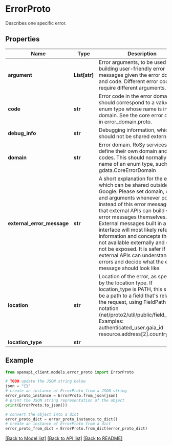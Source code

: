 # ErrorProto

Describes one specific error.

## Properties

Name | Type | Description | Notes
------------ | ------------- | ------------- | -------------
**argument** | **List[str]** | Error arguments, to be used when building user-friendly error messages given the error domain and code. Different error codes require different arguments. | [optional] 
**code** | **str** | Error code in the error domain. This should correspond to a value of the enum type whose name is in domain. See the core error domain in error_domain.proto. | [optional] 
**debug_info** | **str** | Debugging information, which should not be shared externally. | [optional] 
**domain** | **str** | Error domain. RoSy services can define their own domain and error codes. This should normally be the name of an enum type, such as: gdata.CoreErrorDomain | [optional] 
**external_error_message** | **str** | A short explanation for the error, which can be shared outside Google. Please set domain, code and arguments whenever possible instead of this error message so that external APIs can build safe error messages themselves. External messages built in a RoSy interface will most likely refer to information and concepts that are not available externally and should not be exposed. It is safer if external APIs can understand the errors and decide what the error message should look like. | [optional] 
**location** | **str** | Location of the error, as specified by the location type. If location_type is PATH, this should be a path to a field that&#39;s relative to the request, using FieldPath notation (net/proto2/util/public/field_path.h). Examples: authenticated_user.gaia_id resource.address[2].country | [optional] 
**location_type** | **str** |  | [optional] 

## Example

```python
from openapi_client.models.error_proto import ErrorProto

# TODO update the JSON string below
json = "{}"
# create an instance of ErrorProto from a JSON string
error_proto_instance = ErrorProto.from_json(json)
# print the JSON string representation of the object
print(ErrorProto.to_json())

# convert the object into a dict
error_proto_dict = error_proto_instance.to_dict()
# create an instance of ErrorProto from a dict
error_proto_from_dict = ErrorProto.from_dict(error_proto_dict)
```
[[Back to Model list]](../README.md#documentation-for-models) [[Back to API list]](../README.md#documentation-for-api-endpoints) [[Back to README]](../README.md)


